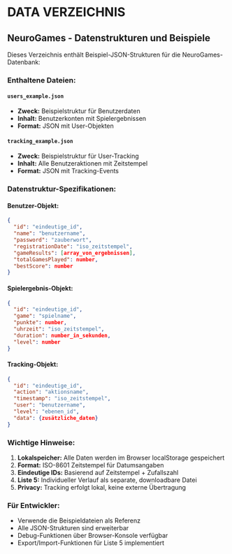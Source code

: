 # DATA VERZEICHNIS
## NeuroGames - Datenstrukturen und Beispiele

Dieses Verzeichnis enthält Beispiel-JSON-Strukturen für die NeuroGames-Datenbank:

### Enthaltene Dateien:

#### `users_example.json`
- **Zweck:** Beispielstruktur für Benutzerdaten
- **Inhalt:** Benutzerkonten mit Spielergebnissen
- **Format:** JSON mit User-Objekten

#### `tracking_example.json`  
- **Zweck:** Beispielstruktur für User-Tracking
- **Inhalt:** Alle Benutzeraktionen mit Zeitstempel
- **Format:** JSON mit Tracking-Events

### Datenstruktur-Spezifikationen:

#### Benutzer-Objekt:
```json
{
  "id": "eindeutige_id",
  "name": "benutzername", 
  "password": "zauberwort",
  "registrationDate": "iso_zeitstempel",
  "gameResults": [array_von_ergebnissen],
  "totalGamesPlayed": number,
  "bestScore": number
}
```

#### Spielergebnis-Objekt:
```json
{
  "id": "eindeutige_id",
  "game": "spielname",
  "punkte": number,
  "uhrzeit": "iso_zeitstempel", 
  "duration": number_in_sekunden,
  "level": number
}
```

#### Tracking-Objekt:
```json
{
  "id": "eindeutige_id",
  "action": "aktionsname",
  "timestamp": "iso_zeitstempel",
  "user": "benutzername",
  "level": "ebenen_id",
  "data": {zusätzliche_daten}
}
```

### Wichtige Hinweise:

1. **Lokalspeicher:** Alle Daten werden im Browser localStorage gespeichert
2. **Format:** ISO-8601 Zeitstempel für Datumsangaben
3. **Eindeutige IDs:** Basierend auf Zeitstempel + Zufallszahl
4. **Liste 5:** Individueller Verlauf als separate, downloadbare Datei
5. **Privacy:** Tracking erfolgt lokal, keine externe Übertragung

### Für Entwickler:

- Verwende die Beispieldateien als Referenz
- Alle JSON-Strukturen sind erweiterbar
- Debug-Funktionen über Browser-Konsole verfügbar
- Export/Import-Funktionen für Liste 5 implementiert